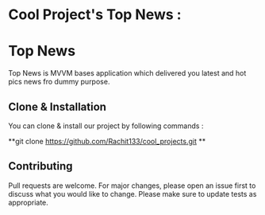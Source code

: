 # Cool Project's Top News : 
# Top News

Top News is MVVM bases application which delivered you latest and hot pics news fro dummy purpose.

## Clone & Installation

You can clone & install our project by following commands : 

**git clone https://github.com/Rachit133/cool_projects.git **

## Contributing
Pull requests are welcome. For major changes, please open an issue first to discuss what you would like to change.
Please make sure to update tests as appropriate.
